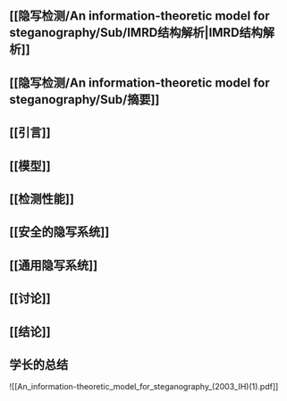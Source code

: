 ## [[隐写检测/An information-theoretic model for steganography/Sub/IMRD结构解析|IMRD结构解析]]
## [[隐写检测/An information-theoretic model for steganography/Sub/摘要]]
## [[引言]]
## [[模型]]

## [[检测性能]]
## [[安全的隐写系统]]
## [[通用隐写系统]]
## [[讨论]]

## [[结论]]
## 学长的总结
![[An_information-theoretic_model_for_steganography_(2003_IH)(1).pdf]]